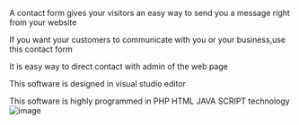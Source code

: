 
A contact form gives your visitors an easy way to send you a message right from your website

 If you want your customers to communicate with you or your business,use this contact form

 It is easy way to direct contact with admin of the web page

 This software is designed in visual studio editor

 This software is highly programmed in PHP HTML JAVA SCRIPT technology
![image](https://github.com/user-attachments/assets/7c4a79f9-8ca3-4ff1-b9b6-26e8f97db8ee)

